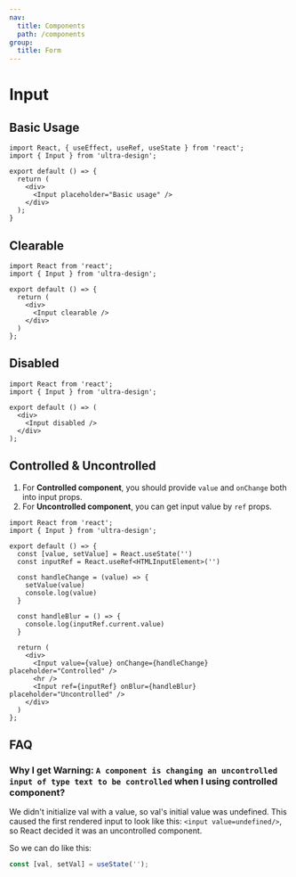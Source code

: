 ```yaml
---
nav:
  title: Components
  path: /components
group:
  title: Form
---
```


# Input

## Basic Usage

```tsx
import React, { useEffect, useRef, useState } from 'react';
import { Input } from 'ultra-design';

export default () => {
  return (
    <div>
      <Input placeholder="Basic usage" />
    </div>
  );
}
```

## Clearable
```tsx
import React from 'react';
import { Input } from 'ultra-design';

export default () => {
  return (
    <div>
      <Input clearable />
    </div>
  )
};
```

## Disabled
```tsx
import React from 'react';
import { Input } from 'ultra-design';

export default () => (
  <div>
    <Input disabled />
  </div>
);
```

## Controlled & Uncontrolled
1. For **Controlled component**, you should provide `value` and `onChange` both into input props.
2. For **Uncontrolled component**, you can get input value by `ref` props.

```tsx
import React from 'react';
import { Input } from 'ultra-design';

export default () => {
  const [value, setValue] = React.useState('')
  const inputRef = React.useRef<HTMLInputElement>('')

  const handleChange = (value) => {
    setValue(value)
    console.log(value)
  }
  
  const handleBlur = () => {
    console.log(inputRef.current.value)
  }

  return (
    <div>
      <Input value={value} onChange={handleChange} placeholder="Controlled" />
      <hr />
      <Input ref={inputRef} onBlur={handleBlur} placeholder="Uncontrolled" />
    </div>
  )
};
```

<API src="./index.ts" />

## FAQ

### Why I get Warning: `A component is changing an uncontrolled input of type text to be controlled` when I using controlled component?

  We didn't initialize val with a value, so val's initial value was undefined. This caused the first rendered input to look like this: `<input value=undefined/>`, so React decided it was an uncontrolled component.
  
  So we can do like this:
  
  ```js
  const [val, setVal] = useState('');
```